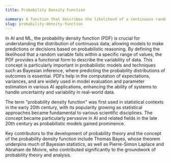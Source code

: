 ```yaml
---
title: Probability Density Function

summary: A function that describes the likelihood of a continuous random variable taking on a specific value within a range.
slug: probability-density-function
---
```


In AI and ML, the probability density function (PDF) is crucial for understanding the distribution of continuous data, allowing models to make predictions or decisions based on probabilistic reasoning. By defining the likelihood that a random variable falls within a specific range of values, the PDF provides a functional form to describe the variability of data. This concept is particularly important in probabilistic models and techniques such as Bayesian inference, where predicting the probability distributions of outcomes is essential. PDFs help in the computation of expectations, variances, and are widely used in model evaluation and parameter estimation in various AI applications, enhancing the ability of systems to handle uncertainty and variability in real-world data.

The term "probability density function" was first used in statistical contexts in the early 20th century, with its popularity growing as statistical approaches became fundamental to various scientific disciplines. The concept became particularly pervasive in AI and related fields in the late 20th century as probabilistic models gained prominence.

Key contributors to the development of probability theory and the concept of the probability density function include Thomas Bayes, whose theorem underpins much of Bayesian statistics, as well as Pierre-Simon Laplace and Abraham de Moivre, who contributed significantly to the groundwork of probability theory and analysis.